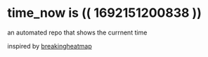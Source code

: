 # time_now is (( 1692151200838 ))

an automated repo that shows the currnent time

inspired by [breakingheatmap](https://github.com/breakingheatmap/breakingheatmap)